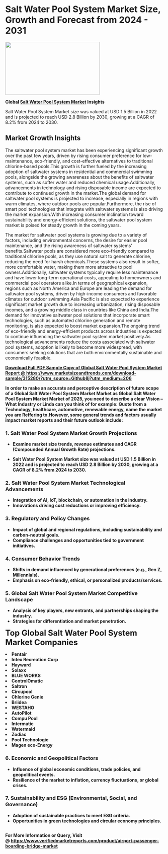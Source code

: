 <H1>Salt Water Pool System Market Size, Growth and Forecast from 2024 - 2031</H1><img class="aligncenter size-medium wp-image-584254" src="https://thirdeyenews.in/wp-content/uploads/2024/09/Global-Market-Research-300x168.jpeg" alt="" width="300" height="168" /><p><strong>Global&nbsp;<a href="https://www.marketsizeandtrends.com/download-sample/315280/?utm_source=Github8j?utm_medium=206">Salt Water Pool System Market</a> Insights</strong></p><p>Salt Water Pool System Market size was valued at USD 1.5 Billion in 2022 and is projected to reach USD 2.8 Billion by 2030, growing at a CAGR of 8.2% from 2024 to 2030.</p><p><h2>Market Growth Insights</h2> <p>The saltwater pool system market has been experiencing significant growth over the past few years, driven by rising consumer preference for low-maintenance, eco-friendly, and cost-effective alternatives to traditional chlorine-based pools.This growth is further fueled by the increasing adoption of saltwater systems in residential and commercial swimming pools, alongside the growing awareness about the benefits of saltwater systems, such as softer water and reduced chemical usage.Additionally, advancements in technology and rising disposable income are expected to contribute to continued growth in the market.The global demand for saltwater pool systems is projected to increase, especially in regions with warm climates, where outdoor pools are popular.Furthermore, the rise of smart pool technologies that integrate with saltwater systems is also driving the market expansion.With increasing consumer inclination toward sustainability and energy-efficient solutions, the saltwater pool system market is poised for steady growth in the coming years.</p> <p><strong><a href="#"></a></strong></p> <p>The market for saltwater pool systems is growing due to a variety of factors, including environmental concerns, the desire for easier pool maintenance, and the rising awareness of saltwater systems’ benefits.Saltwater pools are considered more eco-friendly compared to traditional chlorine pools, as they use natural salt to generate chlorine, reducing the need for harsh chemicals.These systems also result in softer, more comfortable water, making them more attractive to pool owners.Additionally, saltwater systems typically require less maintenance and have lower long-term operational costs, appealing to homeowners and commercial pool operators alike.In terms of geographical expansion, regions such as North America and Europe are leading the demand for saltwater pool systems, driven by high-income consumers and favorable climates for outdoor swimming.Asia Pacific is also expected to experience significant market growth due to increasing urbanization, rising disposable incomes, and a growing middle class in countries like China and India.The demand for innovative saltwater pool solutions that incorporate smart technologies, such as automated chlorine generation and remote monitoring, is also expected to boost market expansion.The ongoing trend of eco-friendly and energy-efficient products across industries is expected to continue influencing the saltwater pool system market positively.As technological advancements reduce the costs associated with saltwater pool systems, adoption is likely to become more widespread, with consumers seeking solutions that are both environmentally sustainable and economically feasible.</p> <p><strong><a href="#"></p><p><span class=""><strong>Download Full PDF Sample Copy of Global Salt Water Pool System Market Report</strong> @ <a href="https://www.marketsizeandtrends.com/download-sample/315280/?utm_source=Github8j?utm_medium=206" target="_blank">https://www.marketsizeandtrends.com/download-sample/315280/?utm_source=Github8j?utm_medium=206</a></span></p><p>In order to make an accurate and perceptive description of future scope of a Global&nbsp;Salt Water Pool System Market Market as Global&nbsp;Salt Water Pool System Market Market of 2025, you need to describe a clear Vision &ndash; What Industry or Linda can you think of for example: Quote from a Technology, healthcare, automotive, renewable energy, name the market you are Reffering to.However, some general trends and factors usually impact market reports and their future outlook include:</p><h3>1.&nbsp;<strong>Salt Water Pool System Market Growth Projections</strong></h3><ul><li>Examine market size trends, revenue estimates and CAGR (Compounded Annual Growth Rate) projections.</li><li><p>Salt Water Pool System Market size was valued at USD 1.5 Billion in 2022 and is projected to reach USD 2.8 Billion by 2030, growing at a CAGR of 8.2% from 2024 to 2030.</p></li></ul><h3>2.&nbsp;<strong>Salt Water Pool System Market Technological Advancements</strong></h3><ul><li>Integration of AI, IoT, blockchain, or automation in the industry.</li><li>Innovations driving cost reductions or improving efficiency.</li></ul><h3>3.&nbsp;<strong>Regulatory and Policy Changes</strong></h3><ul><li>Impact of global and regional regulations, including sustainability and carbon-neutral goals.</li><li>Compliance challenges and opportunities tied to government initiatives.</li></ul><h3>4.&nbsp;<strong>Consumer Behavior Trends</strong></h3><ul><li>Shifts in demand influenced by generational preferences (e.g., Gen Z, Millennials).</li><li>Emphasis on eco-friendly, ethical, or personalized products/services.</li></ul><h3>5.&nbsp;<strong>Global Salt Water Pool System Market Competitive Landscape</strong></h3><ul><li>Analysis of key players, new entrants, and partnerships shaping the industry.</li><li>Strategies for differentiation and market penetration.</li></ul><p data-pm-slice="1 1 []"><span style="color: inherit; font-family: inherit; font-size: 25px;">Top Global Salt Water Pool System Market Companies</span></p><div class="" data-test-id=""><p><li>Pentair</li><li> Intex Recreation Corp</li><li> Hayward</li><li> Solaxx</li><li> BLUE WORKS</li><li> ControlOmatic</li><li> Saltron</li><li> Circupool</li><li> Chlorine Genie</li><li> Briidea</li><li> WESTAHO</li><li> AutoPilot</li><li> Compu Pool</li><li> Intermatic</li><li> Watermaid</li><li> Zodiac</li><li> Pool Technologie</li><li> Magen eco-Energy</li></p></div><h3>6.&nbsp;<strong>Economic and Geopolitical Factors</strong></h3><ul><li>Influence of global economic conditions, trade policies, and geopolitical events.</li><li>Resilience of the market to inflation, currency fluctuations, or global crises.</li></ul><h3>7.&nbsp;<strong>Sustainability and ESG (Environmental, Social, and Governance)</strong></h3><ul><li>Adoption of sustainable practices to meet ESG criteria.</li><li>Opportunities in green technologies and circular economy principles.</li></ul><h2><strong style="font-size: 14px;">For More Information or Query, Visit @&nbsp;</strong><a style="background-color: #ffffff; font-size: 14px;" href="https://www.marketsizeandtrends.com/report/salt-water-pool-system-market/" target="_blank">https://www.verifiedmarketreports.com/product/airport-passenger-boarding-bridge-market</a></h2>